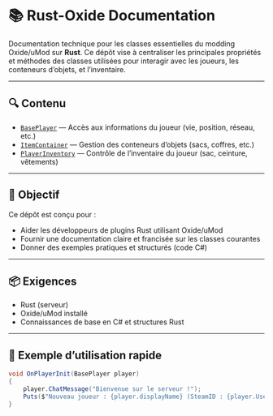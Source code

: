 # 📚 Rust-Oxide Documentation

Documentation technique pour les classes essentielles du modding Oxide/uMod sur **Rust**. Ce dépôt vise à centraliser les principales propriétés et méthodes des classes utilisées pour interagir avec les joueurs, les conteneurs d’objets, et l’inventaire.

---

## 🔍 Contenu

- [`BasePlayer`](./BasePlayer.md) — Accès aux informations du joueur (vie, position, réseau, etc.)
- [`ItemContainer`](./ItemContainer.md) — Gestion des conteneurs d’objets (sacs, coffres, etc.)
- [`PlayerInventory`](./PlayerInventory.md) — Contrôle de l’inventaire du joueur (sac, ceinture, vêtements)

---

## 🧰 Objectif

Ce dépôt est conçu pour :

- Aider les développeurs de plugins Rust utilisant Oxide/uMod
- Fournir une documentation claire et francisée sur les classes courantes
- Donner des exemples pratiques et structurés (code C#)

---

## 📦 Exigences

- Rust (serveur)
- Oxide/uMod installé
- Connaissances de base en C# et structures Rust

---

## 📘 Exemple d’utilisation rapide

```csharp
void OnPlayerInit(BasePlayer player)
{
    player.ChatMessage("Bienvenue sur le serveur !");
    Puts($"Nouveau joueur : {player.displayName} (SteamID : {player.UserIDString})");
}
